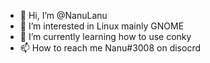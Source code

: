 - 👋 Hi, I’m @NanuLanu
- 👀 I’m interested in Linux mainly GNOME
- 🌱 I’m currently learning how to use conky
- 📫 How to reach me Nanu#3008 on disocrd
